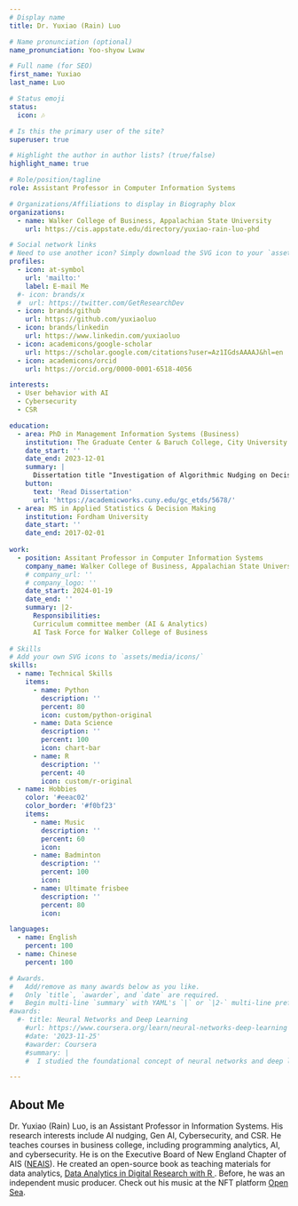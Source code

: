```yaml
---
# Display name
title: Dr. Yuxiao (Rain) Luo

# Name pronunciation (optional)
name_pronunciation: Yoo-shyow Lwaw

# Full name (for SEO)
first_name: Yuxiao
last_name: Luo

# Status emoji
status:
  icon: 🎶

# Is this the primary user of the site?
superuser: true

# Highlight the author in author lists? (true/false)
highlight_name: true

# Role/position/tagline
role: Assistant Professor in Computer Information Systems

# Organizations/Affiliations to display in Biography blox
organizations:
  - name: Walker College of Business, Appalachian State University
    url: https://cis.appstate.edu/directory/yuxiao-rain-luo-phd

# Social network links
# Need to use another icon? Simply download the SVG icon to your `assets/media/icons/` folder.
profiles:
  - icon: at-symbol
    url: 'mailto:'
    label: E-mail Me
  #- icon: brands/x
  #  url: https://twitter.com/GetResearchDev
  - icon: brands/github
    url: https://github.com/yuxiaoluo
  - icon: brands/linkedin
    url: https://www.linkedin.com/yuxiaoluo
  - icon: academicons/google-scholar
    url: https://scholar.google.com/citations?user=Az1IGdsAAAAJ&hl=en
  - icon: academicons/orcid
    url: https://orcid.org/0000-0001-6518-4056

interests:
  - User behavior with AI
  - Cybersecurity
  - CSR

education:
  - area: PhD in Management Information Systems (Business)
    institution: The Graduate Center & Baruch College, City University of New York
    date_start: ''
    date_end: 2023-12-01
    summary: |
      Dissertation title "Investigation of Algorithmic Nudging on Decision Quality: Evidence from Randomized Experiments in Online Recommendation Settings."
    button:
      text: 'Read Dissertation'
      url: 'https://academicworks.cuny.edu/gc_etds/5678/'
  - area: MS in Applied Statistics & Decision Making
    institution: Fordham University
    date_start: ''
    date_end: 2017-02-01
  
work:
  - position: Assitant Professor in Computer Information Systems
    company_name: Walker College of Business, Appalachian State University
    # company_url: ''
    # company_logo: ''
    date_start: 2024-01-19
    date_end: ''
    summary: |2-
      Responsibilities:
      Curriculum committee member (AI & Analytics)
      AI Task Force for Walker College of Business
     
# Skills
# Add your own SVG icons to `assets/media/icons/`
skills:
  - name: Technical Skills
    items:
      - name: Python
        description: ''
        percent: 80
        icon: custom/python-original
      - name: Data Science
        description: ''
        percent: 100
        icon: chart-bar
      - name: R
        description: ''
        percent: 40
        icon: custom/r-original
  - name: Hobbies
    color: '#eeac02'
    color_border: '#f0bf23'
    items:
      - name: Music
        description: ''
        percent: 60
        icon: 
      - name: Badminton
        description: ''
        percent: 100
        icon: 
      - name: Ultimate frisbee
        description: ''
        percent: 80
        icon:

languages:
  - name: English
    percent: 100
  - name: Chinese
    percent: 100

# Awards.
#   Add/remove as many awards below as you like.
#   Only `title`, `awarder`, and `date` are required.
#   Begin multi-line `summary` with YAML's `|` or `|2-` multi-line prefix and indent 2 spaces below.
#awards:
  #- title: Neural Networks and Deep Learning
    #url: https://www.coursera.org/learn/neural-networks-deep-learning
    #date: '2023-11-25'
    #awarder: Coursera
    #summary: |
    #  I studied the foundational concept of neural networks and deep learning. By the end, I was familiar with #the significant technological trends driving the rise of deep learning; build, train, and apply fully #connected deep neural networks; implement efficient (vectorized) neural networks; identify key parameters #in a neural network’s architecture; and apply deep learning to your own applications.

---
```


## About Me

Dr. Yuxiao (Rain) Luo, is an Assistant Professor in Information Systems. His research interests include AI nudging, Gen AI, Cybersecurity, and CSR. He teaches courses in business college, including programming analytics, AI, and cybersecurity. He is on the Executive Board of New England Chapter of AIS ([NEAIS](https://communities.aisnet.org/newenglandusachapter/aboutneais)). He created an open-source book as teaching materials for data analytics, [Data Analytics in Digital Research with R
](https://gcdf-cuny.gitbook.io/data-analytics-in-digital-research-with-r). Before, he was an independent music producer. Check out his music at the NFT platform [Open Sea](https://opensea.io/collection/rainshell-pinksunset).